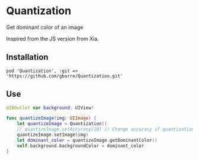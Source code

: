 # Quantization
Get dominant color of an image

Inspired from the JS version from Xia.

## Installation

`pod 'Quantization', :git => 'https://github.com/gbarre/Quantization.git'`

## Use

```swift
@IBOutlet var background: UIView!

func quantizeImage(img: UIImage) {
    let quantizeImage = Quantization()
    // quantizeImage.setAccuracy(10) // Change accuracy if quantization is too long
    quantizeImage.setImage(img)
    let dominant_color = quantizeImage.getDominantColor()
    self.background.backgroundColor = dominant_color
}
```
